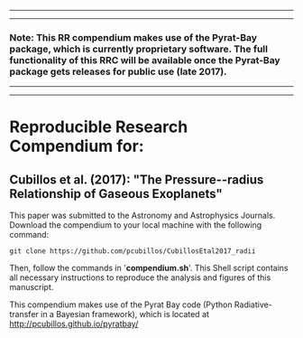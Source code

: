 ***
***
### Note: This RR compendium makes use of the Pyrat-Bay package, which is currently proprietary software.  The full functionality of this RRC will be available once the Pyrat-Bay package gets releases for public use (late 2017).  
***
***

# Reproducible Research Compendium for:

## Cubillos et al. (2017): "The Pressure--radius Relationship of Gaseous Exoplanets"

This paper was submitted to the Astronomy and Astrophysics Journals.  Download the compendium to your local machine with the following command:
```shell
git clone https://github.com/pcubillos/CubillosEtal2017_radii
```
Then, follow the commands in '**compendium.sh**'.  This Shell script contains all necessary instructions to reproduce the analysis and figures of this manuscript.

This compendium makes use of the Pyrat Bay code (Python Radiative-transfer in a Bayesian framework), which is located at http://pcubillos.github.io/pyratbay/

